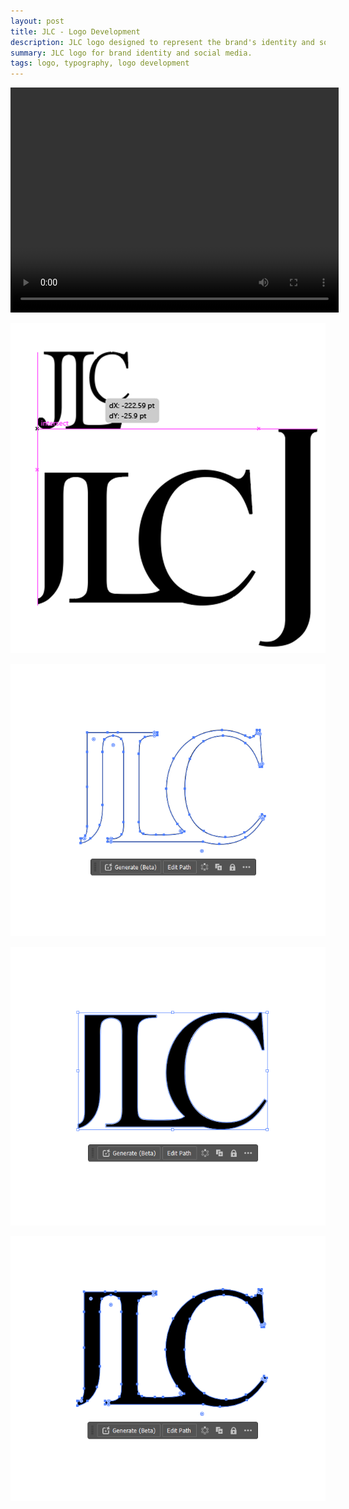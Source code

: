 ```yaml
---
layout: post
title: JLC - Logo Development
description: JLC logo designed to represent the brand's identity and social media presence.
summary: JLC logo for brand identity and social media.
tags: logo, typography, logo development
---
```


<video controls width="525" height="360">
  <source src="/assets/videos/jlc-logo.mp4" type="video/mp4">
  Your browser does not support the video tag.
</video>


![jlc-dev-007-2025-01-11](/assets/img/jlc-dev-007-2025-01-11.png)


![jlc-logo-005-2025-01-11](/assets/img/jlc-logo-005-2025-01-11.png)


![jlc-logo-004-2025-01-11](/assets/img/jlc-logo-004-2025-01-11.png)


![jlc-logo-006-2025-01-11](/assets/img/jlc-logo-006-2025-01-11.png)


